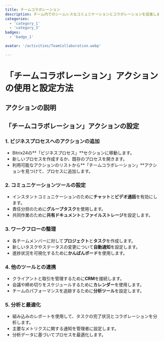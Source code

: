 ```yaml
---
title: チームコラボレーション
description: チーム内でのシームレスなコミュニケーションとコラボレーションを促進します。
categories: 
  - 'category_1'
  - 'category_3'
badges: 
  - 'badge_1'

avatar: '/activities/TeamCollaboration.webp'

---
```

# 「チームコラボレーション」アクションの使用と設定方法

## アクションの説明

## **「チームコラボレーション」アクションの設定**

### 1. ビジネスプロセスへのアクションの追加
- Bitrix24の**「ビジネスプロセス」**セクションに移動します。
- 新しいプロセスを作成するか、既存のプロセスを開きます。
- 利用可能なアクションのリストから**「チームコラボレーション」**アクションを見つけて、プロセスに追加します。

### 2. コミュニケーションツールの設定
- インスタントコミュニケーションのために**チャット**と**ビデオ通話**を有効にします。
- 責任分担のために**グループタスク**を使用します。
- 共同作業のために**共有ドキュメント**と**ファイルストレージ**を設定します。

### 3. ワークフローの整理
- 各チームメンバーに対して**プロジェクト**と**タスク**を作成します。
- 新しいタスクやステータスの変更について**自動通知**を設定します。
- 進捗状況を可視化するために**かんばんボード**を使用します。

### 4. 他のツールとの連携
- クライアントと取引を管理するために**CRM**を接続します。
- 会議や締め切りをスケジュールするために**カレンダー**を使用します。
- チームのパフォーマンスを追跡するために**分析ツール**を設定します。

### 5. 分析と最適化
- 組み込みのレポートを使用して、タスクの完了状況とコラボレーションを分析します。
- 主要なメトリクスに関する通知を管理者に設定します。
- 分析データに基づいてプロセスを最適化します。